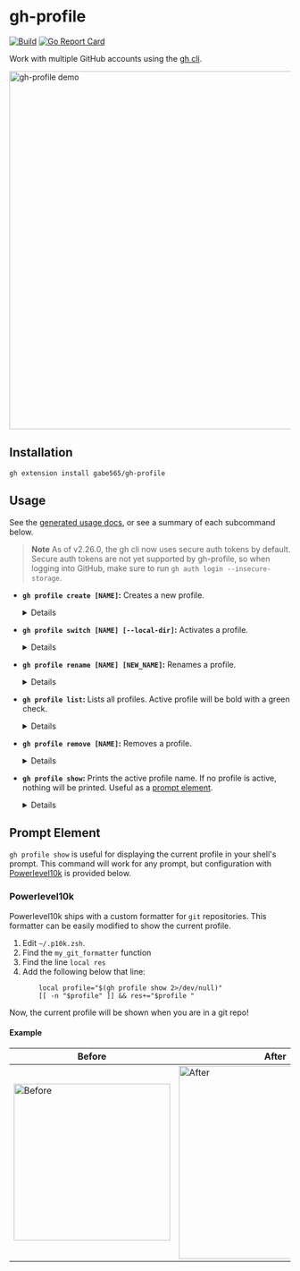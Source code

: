 # gh-profile

[![Build](https://github.com/gabe565/gh-profile/actions/workflows/build.yml/badge.svg)](https://github.com/gabe565/gh-profile/actions/workflows/build.yml)
[![Go Report Card](https://goreportcard.com/badge/github.com/gabe565/gh-profile?v=1)](https://goreportcard.com/report/github.com/gabe565/gh-profile)

Work with multiple GitHub accounts using the [gh cli](https://cli.github.com/).

<img alt="gh-profile demo" src="../demo/demo.gif" width="640">

## Installation

```shell
gh extension install gabe565/gh-profile
```

## Usage

See the [generated usage docs](./docs/gh-profile.md), or see a summary of each
subcommand below.

> **Note**
> As of v2.26.0, the gh cli now uses secure auth tokens by default.
> Secure auth tokens are not yet supported by gh-profile, so when logging into GitHub, make sure to run `gh auth login --insecure-storage`.

- **`gh profile create [NAME]`:** Creates a new profile.
  <details>
    <summary>Details</summary>

  **Aliases:** `c`, `new`, `add`

  **Params:**
  - `NAME` is optional. If not set, command will run interactively.

  **Example:**
  ```shell
  $ gh profile create example
  ✨ Creating profile: example
  🔧 Activating global profile: example
  ```
  </details>
- **`gh profile switch [NAME] [--local-dir]`:** Activates a profile.
  <details>
    <summary>Details</summary>

  **Aliases:** `activate`, `active`, `sw`, `s`

  **Params:**
  - `NAME` is optional. If not set, command will run interactively.
    - If set to `-`, gh-profile will switch back to the previous profile.
  - `--local-dir`/`-l` activates the profile only for the current directory.
    - For this to work, you must install a per-directory env tool like [direnv](https://direnv.net).

  **Example:**
  ```shell
  $ gh profile switch example
  🔧 Activating global profile: example
  ```
  </details>
- **`gh profile rename [NAME] [NEW_NAME]`:** Renames a profile.
  <details>
    <summary>Details</summary>

  **Aliases:** `mv`

  **Params:**
  - `NAME` and `NEW_NAME` are optional. If not set, command will run interactively.

  **Example:**
  ```shell
  $ gh profile rename example example2
  🚚 Renaming profile: example to example2
  🔧 Activating global profile: example2
  ```
  </details>
- **`gh profile list`:** Lists all profiles. Active profile will be bold with a green check.
  <details>
    <summary>Details</summary>

  **Aliases:** `ls`, `l`

  **Example:**
  ```shell
  $ gh profile list
  ✓ example
    gabe565
  ```
  </details>
- **`gh profile remove [NAME]`:** Removes a profile.
  <details>
    <summary>Details</summary>

  **Aliases:** `delete`, `rm`, `d`

  **Params:**
  - `NAME` is optional. If not set, command will run interactively.

  **Example:**
  ```shell
  $ gh profile remove example2
  🔥 Removing profile: example2
  ```
  </details>

- **`gh profile show`:** Prints the active profile name. If no profile is active, nothing will be printed. Useful as a [prompt element](#prompt-element).
  <details>
    <summary>Details</summary>

  **Example**:
  ```shell
  $ gh profile show
  example
  ```
  </details>

## Prompt Element

`gh profile show` is useful for displaying the current profile in your
shell's prompt. This command will work for any prompt, but configuration
with [Powerlevel10k](https://github.com/romkatv/powerlevel10k) is provided
below.

### Powerlevel10k

Powerlevel10k ships with a custom formatter for `git` repositories. This
formatter can be easily modified to show the current profile.

1. Edit `~/.p10k.zsh`.
2. Find the `my_git_formatter` function
3. Find the line `local res`
4. Add the following below that line:
    ```shell
        local profile="$(gh profile show 2>/dev/null)"
        [[ -n "$profile" ]] && res+="$profile "
    ```

Now, the current profile will be shown when you are in a git repo!

#### Example

| Before | After |
|--------|-------|
| <img width="280" alt="Before" src="https://user-images.githubusercontent.com/114527278/199317857-876031b4-ac6f-45e5-84c5-304eadcbf5e6.png"> | <img width="345" alt="After" src="https://user-images.githubusercontent.com/114527278/199317888-7901518a-2a9c-40f8-8416-5c95cb62d60a.png"> |
